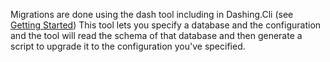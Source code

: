 Migrations are done using the dash tool including in Dashing.Cli (see [Getting Started](start.html)) 
This tool lets you specify a database and the configuration and the tool will read the schema of
that database and then generate a script to upgrade it to the configuration you've specified.